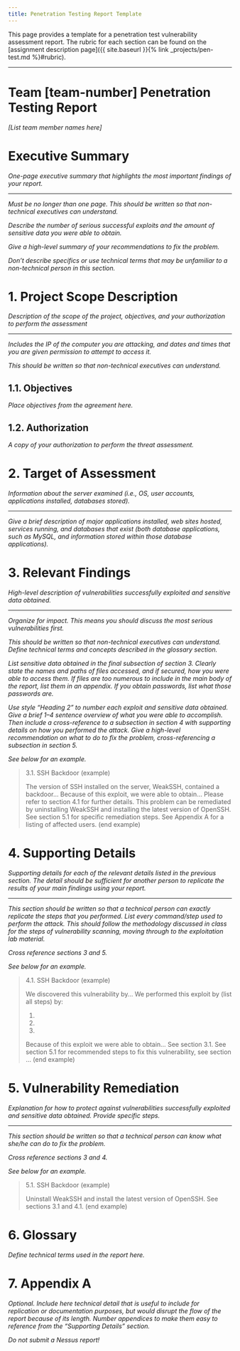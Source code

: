 ```yaml
---
title: Penetration Testing Report Template
---
```


This page provides a template for a penetration test vulnerability assessment
report. The rubric for each section can be found on the [assignment description
page]({{ site.baseurl }}{% link _projects/pen-test.md %}#rubric).

---

# Team [team-number] Penetration Testing Report

_[List team member names here]_

# Executive Summary

_One-page executive summary that highlights the
most important findings of your report._

---

_Must be no longer than one page. This should be written so that
non-technical executives can understand._

_Describe the number of serious successful
exploits and the amount of sensitive data you were
able to obtain._

_Give a high-level summary of your recommendations
to fix the problem._

_Don’t describe specifics or use technical terms
that may be unfamiliar to a non-technical person in
this section._

# 1.	Project Scope Description

_Description of the scope of the project, objectives, and your authorization to perform the assessment_

---

_Includes the IP of the computer you
are attacking, and dates and times that you are given permission to attempt to
access it._

_This should be written so that non-technical executives can understand._

## 1.1.	Objectives

_Place objectives from the agreement here._


## 1.2.	Authorization

_A copy of your authorization to perform the threat assessment._

# 2.	Target of Assessment

_Information about the server examined (i.e., OS, user accounts, applications installed, databases stored)._

---

_Give a brief description of major applications installed, web sites hosted, services running, and
databases that exist (both database applications, such as MySQL, and information stored within those database
applications)._

# 3.	Relevant Findings

_High-level description of vulnerabilities successfully exploited and sensitive data obtained._

---

_Organize for impact. This means you should discuss the most serious vulnerabilities first._

_This should be written so that non-technical executives can understand. Define technical terms and concepts described in
the glossary section._

_List sensitive data obtained in the final subsection of section 3. Clearly state the names and paths of files accessed,
and if secured, how you were able to access them. If files are too numerous to include in the main body of the report,
list them in an appendix. If you obtain passwords, list what those passwords are._

_Use style “Heading 2” to number each exploit and sensitive data obtained.
Give a brief 1–4 sentence overview of what you were able to accomplish. Then include a cross-reference to a subsection in
section 4 with supporting details on how you performed the attack. Give a high-level recommendation on what to do to fix
the problem, cross-referencing a subsection in section 5._

_See below for an example._

> 3.1.	SSH Backdoor (example)
>
> The version of SSH installed on the server, WeakSSH, contained a backdoor… Because of this exploit, we were able to
> obtain… Please refer to section 4.1 for further details. This problem can be remediated by uninstalling WeakSSH and
> installing the latest version of OpenSSH. See section 5.1 for specific remediation steps. See Appendix A for a listing
> of affected users. (end example)

# 4.	Supporting Details

_Supporting details for each of the relevant details listed in the previous section. The detail
should be sufficient for another person to replicate the results of your main findings using your report._

---

_This section should be written so that a technical person can exactly replicate the steps that you performed. List every
command/step used to perform the attack. This should follow the methodology discussed in class for the steps of
vulnerability scanning, moving through to the exploitation lab material._

_Cross reference sections 3 and 5._

_See below for an example._

>4.1.	SSH Backdoor (example)
>
>We discovered this vulnerability by… We performed this exploit by (list all steps) by:
>
> 1.
>
> 2.
>
> 3.
>
>Because of this exploit we were able to obtain… See section 3.1. See section 5.1 for recommended steps to fix this
>vulnerability, see section … (end example)

# 5.	Vulnerability Remediation

_Explanation for how to protect against vulnerabilities successfully exploited and sensitive data obtained. Provide
specific steps._

---

_This section should be written so that a technical person can know what she/he can do to fix the problem._

_Cross reference sections 3 and 4._

_See below for an example._

> 5.1.	SSH Backdoor (example)
>
> Uninstall WeakSSH and install the latest version of OpenSSH. See sections 3.1 and 4.1. (end example)

# 6.	Glossary

_Define technical terms used in the report here._

# 7.	Appendix A

_Optional. Include here technical detail that is useful to include for replication or documentation purposes, but would
disrupt the flow of the report because of its length. Number appendices to make them easy to reference from the
“Supporting Details” section._

_Do *not* submit a Nessus report!_

